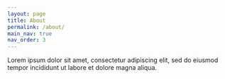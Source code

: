 ```yaml
---
layout: page
title: About
permalink: /about/
main_nav: true
nav_order: 3
---
```


Lorem ipsum dolor sit amet, consectetur adipiscing elit, sed do eiusmod tempor incididunt ut labore et dolore magna aliqua.
